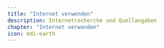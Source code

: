 ```yaml
---
title: "Internet verwenden"
description: Internetrecherche und Quellangaben
chapter: "Internet verwenden"
icon: mdi-earth
---
```




<Features />
